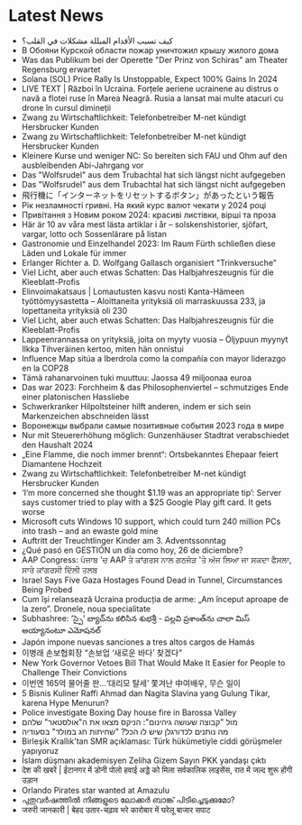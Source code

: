 # Latest News
-  كيف تسبب الأقدام المبللة مشكلات في القلب؟
-  В Обояни Курской области пожар уничтожил крышу жилого дома
-  Was das Publikum bei der Operette "Der Prinz von Schiras" am Theater Regensburg erwartet
-  Solana (SOL) Price Rally Is Unstoppable, Expect 100% Gains In 2024
-  LIVE TEXT | Război în Ucraina. Forțele aeriene ucrainene au distrus o navă a flotei ruse în Marea Neagră. Rusia a lansat mai multe atacuri cu drone în cursul dimineții
-  Zwang zu Wirtschaftlichkeit: Telefonbetreiber M-net kündigt Hersbrucker Kunden
-  Zwang zu Wirtschaftlichkeit: Telefonbetreiber M-net kündigt Hersbrucker Kunden
-  Kleinere Kurse und weniger NC: So bereiten sich FAU und Ohm auf den ausbleibenden Abi-Jahrgang vor
-  Das "Wolfsrudel" aus dem Trubachtal hat sich längst nicht aufgegeben
-  Das "Wolfsrudel" aus dem Trubachtal hat sich längst nicht aufgegeben
-  飛行機に「インターネットをリセットするボタン」があったという報告
-  Рік незламності гривні. На який курс валют чекати у 2024 році
-  Привітання з Новим роком 2024: красиві листівки, вірші та проза
-  Här är 10 av våra mest lästa artiklar i år – solskenshistorier, sjöfart, vargar, lotto och Sossenlärare på listan
-  Gastronomie und Einzelhandel 2023: Im Raum Fürth schließen diese Läden und Lokale für immer
-  Erlanger Richter a. D. Wolfgang Gallasch organisiert "Trinkversuche"
-  Viel Licht, aber auch etwas Schatten: Das Halbjahreszeugnis für die Kleeblatt-Profis
-  Elinvoimakatsaus | Lomautusten kasvu nosti Kanta-Hämeen työttömyysastetta – Aloittaneita yrityksiä oli marraskuussa 233, ja lopettaneita yrityksiä oli 230
-  Viel Licht, aber auch etwas Schatten: Das Halbjahreszeugnis für die Kleeblatt-Profis
-  Lappeenrannassa on yrityksiä, joita on myyty vuosia – Öljypuun myynyt Ilkka Tihveräinen kertoo, miten hän onnistui
-  Influence Map sitúa a Iberdrola como la compañía con mayor liderazgo en la COP28
-  Tämä rahanarvoinen tuki muuttuu: Jaossa 49 miljoonaa euroa
-  Das war 2023: Forchheim & das Philosophenviertel – schmutziges Ende einer platonischen Hassliebe
-  Schwerkranker Hilpoltsteiner hilft anderen, indem er sich sein Markenzeichen abschneiden lässt
-  Воронежцы выбрали самые позитивные события 2023 года в мире
-  Nur mit Steuererhöhung möglich: Gunzenhäuser Stadtrat verabschiedet den Haushalt 2024
-  „Eine Flamme, die noch immer brennt“: Ortsbekanntes Ehepaar feiert Diamantene Hochzeit
-  Zwang zu Wirtschaftlichkeit: Telefonbetreiber M-net kündigt Hersbrucker Kunden
-  ‘I’m more concerned she thought $1.19 was an appropriate tip’: Server says customer tried to play with a $25 Google Play gift card. It gets worse
-  Microsoft cuts Windows 10 support, which could turn 240 million PCs into trash – and an ewaste gold mine
-  Auftritt der Treuchtlinger Kinder am 3. Adventssonntag
-  ¿Qué pasó en GESTIÓN un día como hoy, 26 de diciembre?
-  AAP Congress: ਪੰਜਾਬ 'ਚ AAP ਤੇ ਕਾਂਗਰਸ ਨਾਲ ਗਠਜੋੜ 'ਤੇ ਅੱਜ ਲਿਆ ਜਾ ਸਕਦਾ ਫੈਸਲਾ, ਸਾਰੇ ਕਾਂਗਰਸੀ ਦਿੱਲੀ ਤਲਬ
-  Israel Says Five Gaza Hostages Found Dead in Tunnel, Circumstances Being Probed
-  Cum își relansează Ucraina producția de arme: „Am început aproape de la zero”. Dronele, noua specialitate
-  Subhashree: ‘స్పై’ బ్యాచ్‌ను కలిసిన శుభశ్రీ - పల్లవి ప్రశాంత్‌ను చాలా మిస్ అయ్యానంటూ ఎమోషనల్
-  Japón impone nuevas sanciones a tres altos cargos de Hamás
-  이병래 손보협회장 “손보업 ‘새로운 바다’ 찾겠다”
-  New York Governor Vetoes Bill That Would Make It Easier for People to Challenge Their Convictions
-  이번엔 165억 물어줄 판…‘대리모 탈세’ 쫓겨난 中여배우, 무슨 일이
-  5 Bisnis Kuliner Raffi Ahmad dan Nagita Slavina yang Gulung Tikar, karena Hype Menurun?
-  Police investigate Boxing Day house fire in Barossa Valley
-  מול "קבוצה שעושה גיהינום": הניקס מצאו את ה"אולסטאר" שלהם
-  מה נותנים לכדורגלן שיש לו הכל? "שחיתות חג במולד" בסעודיה
-  Birleşik Krallık'tan SMR açıklaması: Türk hükümetiyle ciddi görüşmeler yapıyoruz
-  İslam düşmanı akademisyen Zeliha Gizem Sayın PKK yandaşı çıktı
-  देश की खबरें | ईटानगर में डोनी पोलो हवाई अड्डे को मिला सर्वकालिक लाइसेंस, रात में जल्द शुरू होंगी उड़ान
-  Orlando Pirates star wanted at Amazulu
-  പുതുവർഷത്തിൽ നിങ്ങളുടെ ലോക്കർ ബാങ്ക് പിടിച്ചെടുക്കുമോ?
-  जरुरी जानकारी | बेहद उतार-चढ़ाव भरे कारोबार में घरेलू बाजार सपाट
